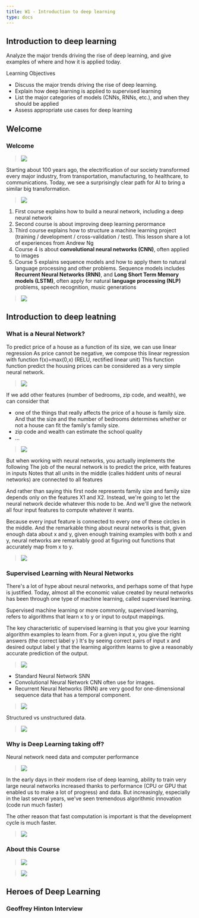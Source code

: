 ```yaml
---
title: W1 - Introduction to deep learning
type: docs
---
```



## Introduction to deep learning


Analyze the major trends driving the rise of deep learning, and give examples of where and how it is applied today.

Learning Objectives
- Discuss the major trends driving the rise of deep learning.
- Explain how deep learning is applied to supervised learning
- List the major categories of models (CNNs, RNNs, etc.), and when they should be applied
- Assess appropriate use cases for deep learning



## Welcome

### Welcome

> <img src="./images/w01-01-Welcome/img_2023-03-04_12-26-25.png">

Starting about 100 years ago, the electrification of our society transformed every major industry, from transportation, manufacturing, to healthcare, to communications. Today, we see a surprisingly clear path for AI to bring a similar big transformation.

> <img src="./images/w01-01-Welcome/img_2023-03-04_12-26-37.png">

1. First course explains how to build a neural network, including a deep neural network
2. Second course is about improving deep learning perormance
3. Third course explains how to structure a machine learning project (training / development / cross-validation / test). This lesson share a lot of experiences from Andrew Ng
4. Course 4 is about **convolutional neural networks (CNN)**, often applied to images
5. Course 5 explains sequence models and how to apply them to natural language processing and other problems. Sequence models includes **Recurrent Neural Networks (RNN)**, and **Long Short Term Memory models (LSTM)**, often apply for natural **language processing (NLP)** problems, speech recognition, music generations

> <img src="./images/w01-01-Welcome/img_2023-03-04_12-26-39.png">




## Introduction to deep leatning

### What is a Neural Network?

To predict price of a house as a function of its size, we can use linear regression
As price cannot be negative, we compose this linear regression with function f(x)=max(0,x) (RELU, rectified linear unit)
This function function predict the housing prices can be considered as a very simple neural network. 

> <img src="./images/w01-02-What_is_a_Neural_Network/img_2023-03-11_08-03-18.png">

If we add other features (number of bedrooms, zip code, and wealth), we can consider that 
- one of the things that really affects the price of a house is family size. And that the size and the number of bedrooms determines whether or not a house can fit the family's family size.
-  zip code and wealth can estimate the school quality
- ... 

> <img src="./images/w01-02-What_is_a_Neural_Network/img_2023-03-11_08-03-22.png">

But when working with neural networks, you actually implements the following
The job of the neural network is to predict the price, with features in inputs
Notes that all units in the middle (calles hiddent units of neural networks) are connected to all features

And rather than saying this first node represents family size and family size depends only on the features X1 and X2. Instead, we're going to let the neural network decide whatever this node to be. And we'll give the network all four input features to compute whatever it wants.

Because every input feature is connected to every one of these circles in the middle. And the remarkable thing about neural networks is that, given enough data about x and y, given enough training examples with both x and y, neural networks are remarkably good at figuring out functions that accurately map from x to y.


> <img src="./images/w01-02-What_is_a_Neural_Network/img_2023-03-11_08-07-01.png">

### Supervised Learning with Neural Networks

There's a lot of hype about neural networks, and perhaps some of that hype is justified. Today, almost all the economic value created by neural networks has been through one type of machine learning, called supervised learning.

Supervised machine learning or more commonly, supervised learning, refers to algorithms that learn x to y or input to output mappings.

The key characteristic of supervised learning is that you give your learning algorithm examples to learn from. For a given input x, you give the right answers (the correct label y ) It's by seeing correct pairs of input x and desired output label y that the learning algorithm learns to give a reasonably accurate prediction of the output.

> <img src="./images/w01-03-Supervised_Learning_with_Neural_Networks/img_2023-03-11_08-51-39.png">

- Standard Neural Network SNN
- Convolutional Neural Network CNN often use for images.
- Recurrent Neural Networks (RNN) are very good for one-dimensional sequence data that has a temporal component.

> <img src="./images/w01-03-Supervised_Learning_with_Neural_Networks/img_2023-03-11_08-51-42.png">

Structured vs unstructured data.

> <img src="./images/w01-03-Supervised_Learning_with_Neural_Networks/img_2023-03-11_08-51-43.png">


### Why is Deep Learning taking off?

Neural network need data and computer performance

> <img src="./images/w01-04-Why_is_Deep_Learning_taking_off/img_2023-03-11_09-04-12.png">

In the early days in their modern rise of deep learning, ability to train very large neural networks increased thanks to performance (CPU or GPU that enabled us to make a lot of progress) and data. But increasingly, especially in the last several years, we've seen tremendous algorithmic innovation (code run much faster)

The other reason that fast computation is important is that the development cycle is much faster.

> <img src="./images/w01-04-Why_is_Deep_Learning_taking_off/img_2023-03-11_09-04-15.png">

### About this Course

> <img src="./images/w01-05-About_this_Course/img_2023-03-11_09-16-06.png">

> <img src="./images/w01-05-About_this_Course/img_2023-03-11_09-16-08.png">


## Heroes of Deep Learning

### Geoffrey Hinton Interview

